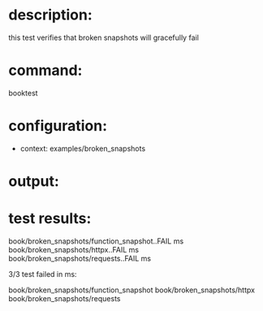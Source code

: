 # description:

this test verifies that broken snapshots will gracefully fail

# command:

booktest 

# configuration:

 * context: examples/broken_snapshots

# output:


# test results:

  book/broken_snapshots/function_snapshot..FAIL <number> ms
  book/broken_snapshots/httpx..FAIL <number> ms
  book/broken_snapshots/requests..FAIL <number> ms

3/3 test failed in <number> ms:

  book/broken_snapshots/function_snapshot
  book/broken_snapshots/httpx
  book/broken_snapshots/requests


